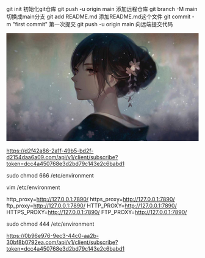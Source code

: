 git init 初始化git仓库
git push -u origin main 添加远程仓库
git branch -M main 切换成main分支
git add README.md 添加README.md这个文件
git commit -m "first commit" 第一次提交
git push -u origin main 向远端提交代码

![avatar](./imgas/1.jpg)

https://d2f42a86-2a1f-49b5-bd2f-d2154daa6a09.com/api/v1/client/subscribe?token=dcc4a450768e3d2bd79c143e2c6babd1


sudo chmod 666 /etc/environment

vim /etc/environment

http_proxy=http://127.0.0.1:7890/
https_proxy=http://127.0.0.1:7890/
ftp_proxy=http://127.0.0.1:7890/
HTTP_PROXY=http://127.0.0.1:7890/
HTTPS_PROXY=http://127.0.0.1:7890/
FTP_PROXY=http://127.0.0.1:7890/

sudo chmod 444 /etc/environment

https://0b96e976-9ec3-44c0-aa2b-30bf8b0792ea.com/api/v1/client/subscribe?token=dcc4a450768e3d2bd79c143e2c6babd1
